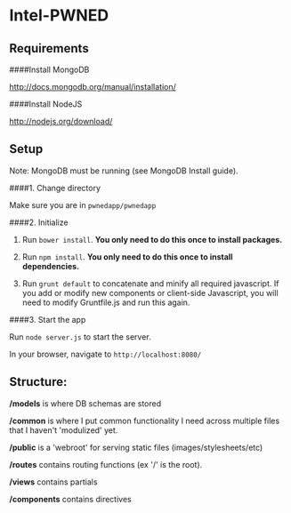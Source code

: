 Intel-PWNED
==========

Requirements
-------------------

####Install MongoDB

http://docs.mongodb.org/manual/installation/

####Install NodeJS

http://nodejs.org/download/

Setup
---------

Note: MongoDB must be running (see MongoDB Install guide).

####1. Change directory

Make sure you are in `pwnedapp/pwnedapp`

####2. Initialize

1. Run `bower install`. **You only need to do this once to install packages.**

2. Run `npm install`. **You only need to do this once to install dependencies.**

3. Run `grunt default` to concatenate and minify all required javascript. If you add or modify new components or client-side Javascript, you will need to modify Gruntfile.js and run this again.

####3. Start the app

Run `node server.js` to start the server.

In your browser, navigate to `http://localhost:8080/`

Structure:
-------------

**/models** is where DB schemas are stored

**/common** is where I put common functionality I need across multiple files that I
haven't 'modulized' yet.

**/public** is a 'webroot' for serving static files (images/stylesheets/etc)

**/routes** contains routing functions (ex '/' is the root).

**/views** contains partials

**/components** contains directives
